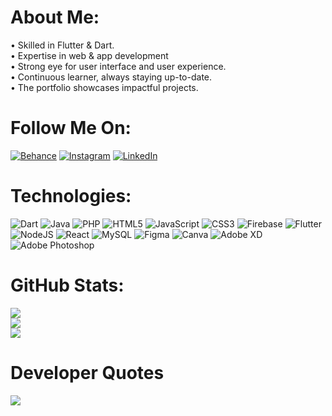 # About Me:
• Skilled in Flutter & Dart.<br>• Expertise in web & app development<br>• Strong eye for user interface and user experience.<br>• Continuous learner, always staying up-to-date.<br>• The portfolio showcases impactful projects.


# Follow Me On:
[![Behance](https://img.shields.io/badge/Behance-1769ff?logo=behance&logoColor=white)](https://behance.net/tusharsuryava) [![Instagram](https://img.shields.io/badge/Instagram-%23E4405F.svg?logo=Instagram&logoColor=white)](https://instagram.com/perfect_tushar) [![LinkedIn](https://img.shields.io/badge/LinkedIn-%230077B5.svg?logo=linkedin&logoColor=white)](https://linkedin.com/in/tushar-suryavanshi-7716a0167) 

# Technologies:
![Dart](https://img.shields.io/badge/dart-%230175C2.svg?style=for-the-badge&logo=dart&logoColor=white) ![Java](https://img.shields.io/badge/java-%23ED8B00.svg?style=for-the-badge&logo=java&logoColor=white) ![PHP](https://img.shields.io/badge/php-%23777BB4.svg?style=for-the-badge&logo=php&logoColor=white) ![HTML5](https://img.shields.io/badge/html5-%23E34F26.svg?style=for-the-badge&logo=html5&logoColor=white) ![JavaScript](https://img.shields.io/badge/javascript-%23323330.svg?style=for-the-badge&logo=javascript&logoColor=%23F7DF1E) ![CSS3](https://img.shields.io/badge/css3-%231572B6.svg?style=for-the-badge&logo=css3&logoColor=white) ![Firebase](https://img.shields.io/badge/firebase-%23039BE5.svg?style=for-the-badge&logo=firebase) ![Flutter](https://img.shields.io/badge/Flutter-%2302569B.svg?style=for-the-badge&logo=Flutter&logoColor=white) ![NodeJS](https://img.shields.io/badge/node.js-6DA55F?style=for-the-badge&logo=node.js&logoColor=white) ![React](https://img.shields.io/badge/react-%2320232a.svg?style=for-the-badge&logo=react&logoColor=%2361DAFB) ![MySQL](https://img.shields.io/badge/mysql-%2300f.svg?style=for-the-badge&logo=mysql&logoColor=white) 	![Figma](https://img.shields.io/badge/figma-%23F24E1E.svg?style=for-the-badge&logo=figma&logoColor=white) ![Canva](https://img.shields.io/badge/Canva-%2300C4CC.svg?style=for-the-badge&logo=Canva&logoColor=white) ![Adobe XD](https://img.shields.io/badge/Adobe%20XD-470137?style=for-the-badge&logo=Adobe%20XD&logoColor=#FF61F6) ![Adobe Photoshop](https://img.shields.io/badge/adobephotoshop-%2331A8FF.svg?style=for-the-badge&logo=adobephotoshop&logoColor=white)
# GitHub Stats:
![](https://github-readme-stats.vercel.app/api?username=perfecttushar&theme=default&hide_border=false&include_all_commits=true&count_private=true)<br/>
![](https://github-readme-streak-stats.herokuapp.com/?user=perfecttushar&theme=default&hide_border=false)<br/>
![](https://github-readme-stats.vercel.app/api/top-langs/?username=perfecttushar&theme=default&hide_border=false&include_all_commits=true&count_private=true&layout=compact)

# Developer Quotes
![](https://quotes-github-readme.vercel.app/api?type=horizontal&theme=light)

<!-- Proudly created with GPRM ( https://gprm.itsvg.in ) -->
